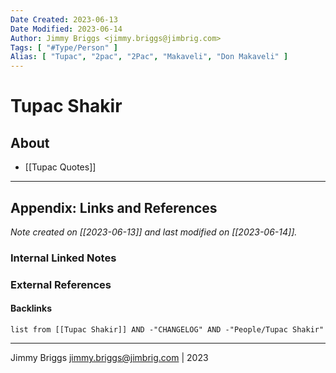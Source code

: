 ```yaml
---
Date Created: 2023-06-13
Date Modified: 2023-06-14
Author: Jimmy Briggs <jimmy.briggs@jimbrig.com>
Tags: [ "#Type/Person" ]
Alias: [ "Tupac", "2pac", "2Pac", "Makaveli", "Don Makaveli" ]
---
```


# Tupac Shakir

## About

- [[Tupac Quotes]]

***

## Appendix: Links and References

*Note created on [[2023-06-13]] and last modified on [[2023-06-14]].*

### Internal Linked Notes

### External References

#### Backlinks

```dataview
list from [[Tupac Shakir]] AND -"CHANGELOG" AND -"People/Tupac Shakir"
```


***

Jimmy Briggs <jimmy.briggs@jimbrig.com> | 2023